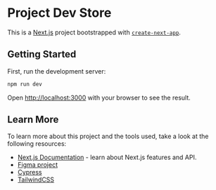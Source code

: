 # Project Dev Store

This is a [Next.js](https://nextjs.org/) project bootstrapped with [`create-next-app`](https://github.com/vercel/next.js/tree/canary/packages/create-next-app).

## Getting Started

First, run the development server:

```bash
npm run dev
```

Open [http://localhost:3000](http://localhost:3000) with your browser to see the result.

## Learn More

To learn more about this project and the tools used, take a look at the following resources:

- [Next.js Documentation](https://nextjs.org/docs) - learn about Next.js features and API.
- [Figma project](<https://www.figma.com/design/xyyn591gXX433xxXKNFkid/devstore-%E2%80%A2-Projeto-React-(Community)?node-id=201-2&t=bNAGIis7XNGYFlCT-1>)
- [Cypress](https://www.cypress.io/)
- [TailwindCSS](https://tailwindcss.com/)
